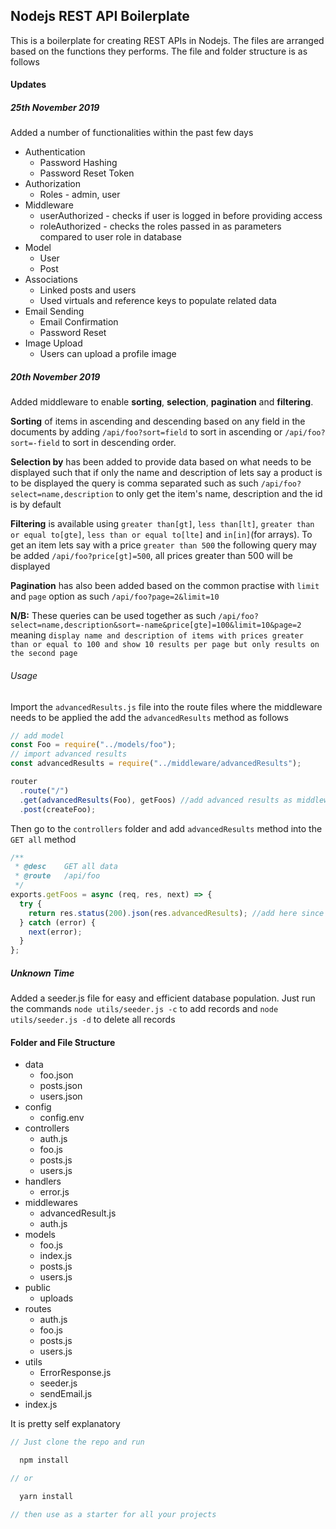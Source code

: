 ## Nodejs REST API Boilerplate

This is a boilerplate for creating REST APIs in Nodejs. The files are arranged
based on the functions they performs. The file and folder structure is as follows

#### Updates

##### 25th November 2019

Added a number of functionalities within the past few days

- Authentication
  - Password Hashing
  - Password Reset Token
- Authorization
  - Roles - admin, user
- Middleware
  - userAuthorized - checks if user is logged in before providing access
  - roleAuthorized - checks the roles passed in as parameters compared to user role in database
- Model
  - User
  - Post
- Associations
  - Linked posts and users
  - Used virtuals and reference keys to populate related data
- Email Sending
  - Email Confirmation
  - Password Reset
- Image Upload
  - Users can upload a profile image

##### 20th November 2019

Added middleware to enable **sorting**, **selection**, **pagination** and **filtering**.

**Sorting** of items in ascending and descending based on any field in the documents by adding `/api/foo?sort=field` to sort in ascending or `/api/foo?sort=-field` to sort in descending order.

**Selection by** has been added to provide data based on what needs to be displayed such that if only the name and description of lets say a product is to be displayed the query is comma separated such as such `/api/foo?select=name,description` to only get the item's name, description and the id is by default

**Filtering** is available using `greater than[gt]`, `less than[lt]`, `greater than or equal to[gte]`, `less than or equal to[lte]` and `in[in]`(for arrays). To get an item lets say with a price `greater than 500` the following query may be added `/api/foo?price[gt]=500`, all prices greater than 500 will be displayed

**Pagination** has also been added based on the common practise with `limit` and `page` option as such `/api/foo?page=2&limit=10`

**N/B:** These queries can be used together as such `/api/foo?select=name,description&sort=-name&price[gte]=100&limit=10&page=2` meaning `display name and description of items with prices greater than or equal to 100 and show 10 results per page but only results on the second page`

###### Usage

Import the `advancedResults.js` file into the route files where the middleware needs to be applied the add the `advancedResults` method as follows

```javascript
// add model
const Foo = require("../models/foo");
// import advanced results
const advancedResults = require("../middleware/advancedResults");

router
  .route("/")
  .get(advancedResults(Foo), getFoos) //add advanced results as middleware
  .post(createFoo);
```

Then go to the `controllers` folder and add `advancedResults` method into the `GET all` method

```javascript
/**
 * @desc    GET all data
 * @route   /api/foo
 */
exports.getFoos = async (req, res, next) => {
  try {
    return res.status(200).json(res.advancedResults); //add here since we added it to res
  } catch (error) {
    next(error);
  }
};
```

##### Unknown Time

Added a seeder.js file for easy and efficient database population. Just run the commands `node utils/seeder.js -c` to add records and `node utils/seeder.js -d` to delete all records

#### Folder and File Structure

- data
  - foo.json
  - posts.json
  - users.json
- config
  - config.env
- controllers
  - auth.js
  - foo.js
  - posts.js
  - users.js
- handlers
  - error.js
- middlewares
  - advancedResult.js
  - auth.js
- models
  - foo.js
  - index.js
  - posts.js
  - users.js
- public
  - uploads
- routes
  - auth.js
  - foo.js
  - posts.js
  - users.js
- utils
  - ErrorResponse.js
  - seeder.js
  - sendEmail.js
- index.js

It is pretty self explanatory

```javascript
// Just clone the repo and run

  npm install

// or

  yarn install

// then use as a starter for all your projects

```
